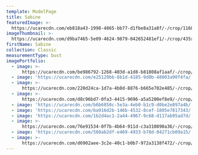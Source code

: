 ```yaml
---
template: ModelPage
title: Sabine
featuredImage: >-
  https://ucarecdn.com/eb818a43-1998-4865-bb77-d1fbe8a31a8f/-/crop/1168x541/0,0/-/preview/
imageThumbnail: >-
  https://ucarecdn.com/d9ba7465-5e09-4624-9879-042652481ef1/-/crop/435x639/334,57/-/preview/
firstName: Sabine
collection: Classic
measurementType: bust
imagePortfolio:
  - image: >-
      https://ucarecdn.com/be986792-1268-403d-a1d8-b81808af1aaf/-/crop/901x1247/0,0/-/preview/
  - image: 'https://ucarecdn.com/e25129bb-6b1d-4185-9d0b-48003a90f4fa/'
  - image: >-
      https://ucarecdn.com/220d24ca-1d7a-4b8d-8876-b665e702e485/-/crop/1023x1737/28,0/-/preview/
  - image: >-
      https://ucarecdn.com/d8c96bd7-0fa3-4415-9696-a5a5200ef8e9/-/crop/800x1243/85,11/-/preview/
  - image: 'https://ucarecdn.com/b6b6850c-5e3a-4eb0-b1c9-d0be2e897a4b/'
  - image: 'https://ucarecdn.com/ba916d2b-146b-4532-8cef-1805e7817343/'
  - image: 'https://ucarecdn.com/1b2d4ac1-2a44-4967-9c68-d117ab95ad7d/'
  - image: >-
      https://ucarecdn.com/76e91534-0f7b-4b64-911d-c3a310890a36/-/crop/890x1263/0,0/-/preview/
  - image: 'https://ucarecdn.com/560ab2df-e469-4933-b78d-04271cb09a15/'
  - image: >-
      https://ucarecdn.com/d6902aee-3c2e-40c1-b0b7-972a3138f472/-/crop/1168x570/0,0/-/preview/
---
```


